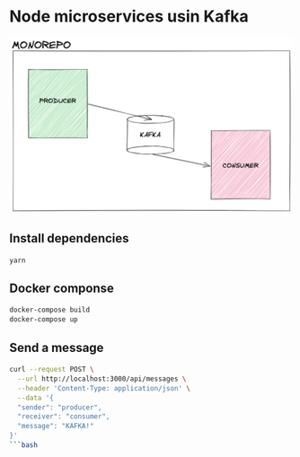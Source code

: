 # Node microservices usin Kafka

![stack](./images/stack.png)


## Install dependencies

```bash
yarn
```

## Docker componse

```bash
docker-compose build
docker-compose up
```

## Send a message

```bash
curl --request POST \
  --url http://localhost:3000/api/messages \
  --header 'Content-Type: application/json' \
  --data '{
  "sender": "producer",
  "receiver": "consumer",
  "message": "KAFKA!"
}'
```bash
